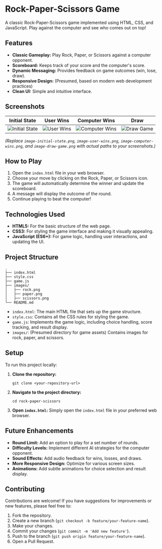 <h1>Rock-Paper-Scissors Game</h1>

<p>A classic Rock-Paper-Scissors game implemented using HTML, CSS, and JavaScript. Play against the computer and see who comes out on top!</p>

<h2 id="features">Features</h2>

<ul>
    <li><strong>Classic Gameplay:</strong> Play Rock, Paper, or Scissors against a computer opponent.</li>
    <li><strong>Scoreboard:</strong> Keeps track of your score and the computer's score.</li>
    <li><strong>Dynamic Messaging:</strong> Provides feedback on game outcomes (win, lose, draw).</li>
    <li><strong>Responsive Design:</strong> (Presumed, based on modern web development practices)</li>
    <li><strong>Clean UI:</strong> Simple and intuitive interface.</li>
</ul>

<h2 id="screenshots">Screenshots</h2>

<table>
    <thead>
        <tr>
            <th>Initial State</th>
            <th>User Wins</th>
            <th>Computer Wins</th>
            <th>Draw</th>
        </tr>
    </thead>
    <tbody>
        <tr>
            <td><img src="image-initial-state.png" alt="Initial State"></td>
            <td><img src="image-user-wins.png" alt="User Wins"></td>
            <td><img src="image-computer-wins.png" alt="Computer Wins"></td>
            <td><img src="image-draw-game.png" alt="Draw Game"></td>
        </tr>
    </tbody>
</table>

<p><i>(Replace <code>image-initial-state.png</code>, <code>image-user-wins.png</code>, <code>image-computer-wins.png</code>, and <code>image-draw-game.png</code> with actual paths to your screenshots.)</i></p>

<h2 id="how-to-play">How to Play</h2>

<ol>
    <li>Open the <code>index.html</code> file in your web browser.</li>
    <li>Choose your move by clicking on the Rock, Paper, or Scissors icon.</li>
    <li>The game will automatically determine the winner and update the scoreboard.</li>
    <li>A message will display the outcome of the round.</li>
    <li>Continue playing to beat the computer!</li>
</ol>

<h2 id="technologies-used">Technologies Used</h2>

<ul>
    <li><strong>HTML5:</strong> For the basic structure of the web page.</li>
    <li><strong>CSS3:</strong> For styling the game interface and making it visually appealing.</li>
    <li><strong>JavaScript (ES6+):</strong> For game logic, handling user interactions, and updating the UI.</li>
</ul>

<h2 id="project-structure">Project Structure</h2>

<pre><code>.
├── index.html
├── style.css
├── game.js
├── images/
│   ├── rock.png
│   ├── paper.png
│   ├── scissors.png
└── README.md
</code></pre>

<ul>
    <li><code>index.html</code>: The main HTML file that sets up the game structure.</li>
    <li><code>style.css</code>: Contains all the CSS rules for styling the game.</li>
    <li><code>game.js</code>: Implements the game logic, including choice handling, score tracking, and result display.</li>
    <li><code>images/</code>: (Presumed directory for game assets) Contains images for rock, paper, and scissors.</li>
</ul>

<h2 id="setup">Setup</h2>

<p>To run this project locally:</p>

<ol>
    <li><strong>Clone the repository:</strong>
    <pre><code>git clone &lt;your-repository-url&gt;</code></pre></li>
    <li><strong>Navigate to the project directory:</strong>
    <pre><code>cd rock-paper-scissors</code></pre></li>
    <li><strong>Open <code>index.html</code>:</strong> Simply open the <code>index.html</code> file in your preferred web browser.</li>
</ol>

<h2 id="future-enhancements">Future Enhancements</h2>

<ul>
    <li><strong>Round Limit:</strong> Add an option to play for a set number of rounds.</li>
    <li><strong>Difficulty Levels:</strong> Implement different AI strategies for the computer opponent.</li>
    <li><strong>Sound Effects:</strong> Add audio feedback for wins, losses, and draws.</li>
    <li><strong>More Responsive Design:</strong> Optimize for various screen sizes.</li>
    <li><strong>Animations:</strong> Add subtle animations for choice selection and result display.</li>
</ul>

<h2 id="contributing">Contributing</h2>

<p>Contributions are welcome! If you have suggestions for improvements or new features, please feel free to:</p>

<ol>
    <li>Fork the repository.</li>
    <li>Create a new branch (<code>git checkout -b feature/your-feature-name</code>).</li>
    <li>Make your changes.</li>
    <li>Commit your changes (<code>git commit -m 'Add new feature'</code>).</li>
    <li>Push to the branch (<code>git push origin feature/your-feature-name</code>).</li>
    <li>Open a Pull Request.</li>
</ol>
